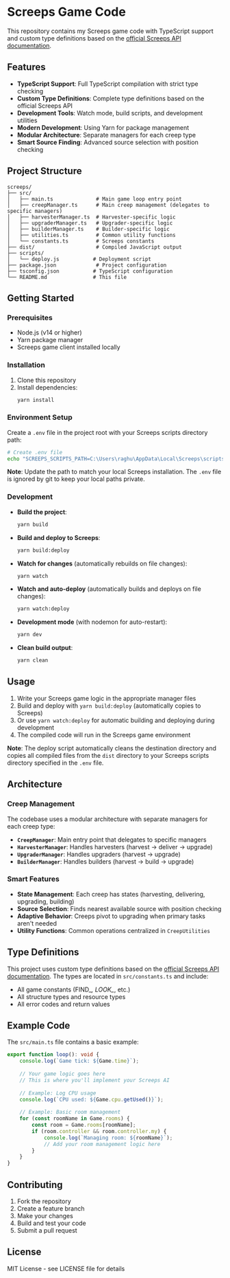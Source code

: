 # Screeps Game Code

This repository contains my Screeps game code with TypeScript support and custom type definitions based on the [official Screeps API documentation](https://docs.screeps.com/api/).

## Features

- **TypeScript Support**: Full TypeScript compilation with strict type checking
- **Custom Type Definitions**: Complete type definitions based on the official Screeps API
- **Development Tools**: Watch mode, build scripts, and development utilities
- **Modern Development**: Using Yarn for package management
- **Modular Architecture**: Separate managers for each creep type
- **Smart Source Finding**: Advanced source selection with position checking

## Project Structure

```
screeps/
├── src/
│   ├── main.ts              # Main game loop entry point
│   ├── creepManager.ts      # Main creep management (delegates to specific managers)
│   ├── harvesterManager.ts  # Harvester-specific logic
│   ├── upgraderManager.ts   # Upgrader-specific logic
│   ├── builderManager.ts    # Builder-specific logic
│   ├── utilities.ts         # Common utility functions
│   └── constants.ts         # Screeps constants
├── dist/                    # Compiled JavaScript output
├── scripts/
│   └── deploy.js           # Deployment script
├── package.json             # Project configuration
├── tsconfig.json           # TypeScript configuration
└── README.md               # This file
```

## Getting Started

### Prerequisites

- Node.js (v14 or higher)
- Yarn package manager
- Screeps game client installed locally

### Installation

1. Clone this repository
2. Install dependencies:
   ```bash
   yarn install
   ```

### Environment Setup

Create a `.env` file in the project root with your Screeps scripts directory path:

```bash
# Create .env file
echo "SCREEPS_SCRIPTS_PATH=C:\Users\raghu\AppData\Local\Screeps\scripts\screeps.com\default" > .env
```

**Note**: Update the path to match your local Screeps installation. The `.env` file is ignored by git to keep your local paths private.

### Development

- **Build the project**:
  ```bash
  yarn build
  ```

- **Build and deploy to Screeps**:
  ```bash
  yarn build:deploy
  ```

- **Watch for changes** (automatically rebuilds on file changes):
  ```bash
  yarn watch
  ```

- **Watch and auto-deploy** (automatically builds and deploys on file changes):
  ```bash
  yarn watch:deploy
  ```

- **Development mode** (with nodemon for auto-restart):
  ```bash
  yarn dev
  ```

- **Clean build output**:
  ```bash
  yarn clean
  ```

## Usage

1. Write your Screeps game logic in the appropriate manager files
2. Build and deploy with `yarn build:deploy` (automatically copies to Screeps)
3. Or use `yarn watch:deploy` for automatic building and deploying during development
4. The compiled code will run in the Screeps game environment

**Note**: The deploy script automatically cleans the destination directory and copies all compiled files from the `dist` directory to your Screeps scripts directory specified in the `.env` file.

## Architecture

### Creep Management

The codebase uses a modular architecture with separate managers for each creep type:

- **`CreepManager`**: Main entry point that delegates to specific managers
- **`HarvesterManager`**: Handles harvesters (harvest → deliver → upgrade)
- **`UpgraderManager`**: Handles upgraders (harvest → upgrade)
- **`BuilderManager`**: Handles builders (harvest → build → upgrade)

### Smart Features

- **State Management**: Each creep has states (harvesting, delivering, upgrading, building)
- **Source Selection**: Finds nearest available source with position checking
- **Adaptive Behavior**: Creeps pivot to upgrading when primary tasks aren't needed
- **Utility Functions**: Common operations centralized in `CreepUtilities`

## Type Definitions

This project uses custom type definitions based on the [official Screeps API documentation](https://docs.screeps.com/api/). The types are located in `src/constants.ts` and include:

- All game constants (FIND_*, LOOK_*, etc.)
- All structure types and resource types
- All error codes and return values

## Example Code

The `src/main.ts` file contains a basic example:

```typescript
export function loop(): void {
    console.log(`Game tick: ${Game.time}`);
    
    // Your game logic goes here
    // This is where you'll implement your Screeps AI
    
    // Example: Log CPU usage
    console.log(`CPU used: ${Game.cpu.getUsed()}`);
    
    // Example: Basic room management
    for (const roomName in Game.rooms) {
        const room = Game.rooms[roomName];
        if (room.controller && room.controller.my) {
            console.log(`Managing room: ${roomName}`);
            // Add your room management logic here
        }
    }
}
```

## Contributing

1. Fork the repository
2. Create a feature branch
3. Make your changes
4. Build and test your code
5. Submit a pull request

## License

MIT License - see LICENSE file for details
